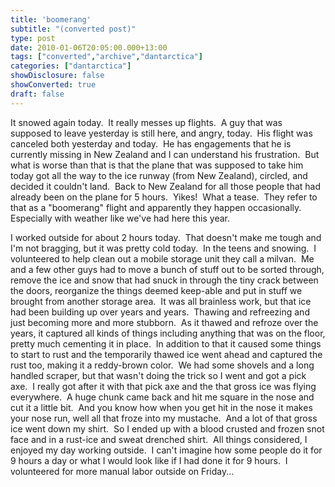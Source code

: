 ```yaml
---
title: 'boomerang'
subtitle: "(converted post)"
type: post
date: 2010-01-06T20:05:00.000+13:00
tags: ["converted","archive","dantarctica"]
categories: ["dantarctica"]
showDisclosure: false
showConverted: true
draft: false
---
```


It snowed again today.  It really messes up flights.  A guy that was supposed to leave yesterday is still here, and angry, today.  His flight was canceled both yesterday and today.  He has engagements that he is currently missing in New Zealand and I can understand his frustration.  But what is worse than that is that the plane that was supposed to take him today got all the way to the ice runway (from New Zealand), circled, and decided it couldn't land.  Back to New Zealand for all those people that had already been on the plane for 5 hours.  Yikes!  What a tease.  They refer to that as a "boomerang" flight and apparently they happen occasionally.  Especially with weather like we've had here this year.  
  
I worked outside for about 2 hours today.  That doesn't make me tough and I'm not bragging, but it was pretty cold today.  In the teens and snowing.  I volunteered to help clean out a mobile storage unit they call a milvan.  Me and a few other guys had to move a bunch of stuff out to be sorted through, remove the ice and snow that had snuck in through the tiny crack between the doors, reorganize the things deemed keep-able and put in stuff we brought from another storage area.  It was all brainless work, but that ice had been building up over years and years.  Thawing and refreezing and just becoming more and more stubborn.  As it thawed and refroze over the years, it captured all kinds of things including anything that was on the floor, pretty much cementing it in place.  In addition to that it caused some things to start to rust and the temporarily thawed ice went ahead and captured the rust too, making it a reddy-brown color.  We had some shovels and a long handled scraper, but that wasn't doing the trick so I went and got a pick axe.  I really got after it with that pick axe and the that gross ice was flying everywhere.  A huge chunk came back and hit me square in the nose and cut it a little bit.  And you know how when you get hit in the nose it makes your nose run, well all that froze into my mustache.  And a lot of that gross ice went down my shirt.  So I ended up with a blood crusted and frozen snot face and in a rust-ice and sweat drenched shirt.  All things considered, I enjoyed my day working outside.  I can't imagine how some people do it for 9 hours a day or what I would look like if I had done it for 9 hours.  I volunteered for more manual labor outside on Friday...